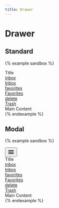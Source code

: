 ```yaml
---
title: Drawer
---
```


# Drawer

## Standard

{% example sandbox %}
<div class="app-bar">
  <div class="app-bar__title">
  Title
  </div>
</div>

<div class="display-flex">
  <div class="drawer drawer--app-bar-margin" id="drawer-standard" data-controller="drawer">
    <div class="drawer__container">
      <a href="#" class="drawer__item drawer__item--active">
        <div class="drawer__item__icon">
          <span class="material-icons">inbox</span>
        </div>
        <div class="drawer__item__label">
          Inbox
        </div>
      </a>
      <a href="#" class="drawer__item">
        <div class="drawer__item__icon">
          <span class="material-icons">favorites</span>
        </div>
        <div class="drawer__item__label">
          Favorites
        </div>
      </a>
      <a href="#" class="drawer__item">
        <div class="drawer__item__icon">
          <span class="material-icons">delete</span>
        </div>
        <div class="drawer__item__label">
          Trash
        </div>
      </a>
    </div>
    <div class="drawer__scrim" data-action="click->drawer#close">
    </div>
  </div>
  <div class="flex-grow-1">
    <div class="padding">
      Main Content
    </div>
  </div>
</div>
{% endexample %}

## Modal

{% example sandbox %}
<div class="app-bar">
  <div class="app-bar__action">
    <button type="button" class="button button--icon" data-controller="toggle" data-toggle-target="#drawer-modal" data-toggle-action="drawer#toggle">
      <svg xmlns="http://www.w3.org/2000/svg" height="24" viewBox="0 0 24 24" width="24"><path d="M0 0h24v24H0z" fill="none"/><path d="M3 18h18v-2H3v2zm0-5h18v-2H3v2zm0-7v2h18V6H3z"/></svg>
    </button>
  </div>
  <div class="app-bar__title">
    Title
  </div>
</div>

<div class="drawer drawer--modal" id="drawer-modal" data-controller="drawer">
  <div class="drawer__container">
    <a href="#" class="drawer__item drawer__item--active">
      <div class="drawer__item__icon">
        <span class="material-icons">inbox</span>
      </div>
      <div class="drawer__item__label">
        Inbox
      </div>
    </a>
    <a href="#" class="drawer__item">
      <div class="drawer__item__icon">
        <span class="material-icons">favorites</span>
      </div>
      <div class="drawer__item__label">
        Favorites
      </div>
    </a>
    <a href="#" class="drawer__item">
      <div class="drawer__item__icon">
        <span class="material-icons">delete</span>
      </div>
      <div class="drawer__item__label">
        Trash
      </div>
    </a>
  </div>
  <div class="drawer__scrim" data-action="click->drawer#close">
  </div>
</div>

<div class="padding">
  Main Content
</div>
{% endexample %}
